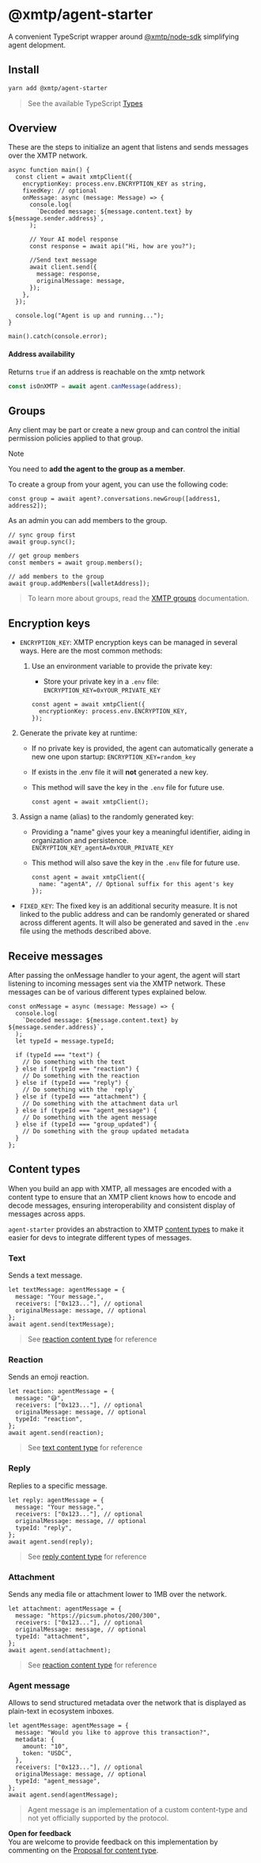 # @xmtp/agent-starter

A convenient TypeScript wrapper around [@xmtp/node-sdk](https://github.com/xmtp/xmtp-js/tree/main/sdks/node-sdk) simplifying agent delopment.

## Install

```bash [yarn]
yarn add @xmtp/agent-starter
```

> See the available TypeScript [Types](https://github.com/ephemeraHQ/xmtp-agents/blob/main/packages/agent-starter/src/lib/types.ts)

## Overview

These are the steps to initialize an agent that listens and sends messages over the XMTP network.

```tsx
async function main() {
  const client = await xmtpClient({
    encryptionKey: process.env.ENCRYPTION_KEY as string,
    fixedKey: // optional
    onMessage: async (message: Message) => {
      console.log(
        `Decoded message: ${message.content.text} by ${message.sender.address}`,
      );

      // Your AI model response
      const response = await api("Hi, how are you?");

      //Send text message
      await client.send({
        message: response,
        originalMessage: message,
      });
    },
  });

  console.log("Agent is up and running...");
}

main().catch(console.error);
```

#### Address availability

Returns `true` if an address is reachable on the xmtp network

```typescript
const isOnXMTP = await agent.canMessage(address);
```

## Groups

Any client may be part or create a new group and can control the initial permission policies applied to that group.

> [!NOTE]
> You need to **add the agent to the group as a member**.

To create a group from your agent, you can use the following code:

```tsx
const group = await agent?.conversations.newGroup([address1, address2]);
```

As an admin you can add members to the group.

```tsx
// sync group first
await group.sync();

// get group members
const members = await group.members();

// add members to the group
await group.addMembers([walletAddress]);
```

> To learn more about groups, read the [XMTP groups](https://docs.xmtp.org/inboxes/group-permissions) documentation.

## Encryption keys

- `ENCRYPTION_KEY`: XMTP encryption keys can be managed in several ways. Here are the most common methods:

  1. Use an environment variable to provide the private key:

     - Store your private key in a `.env` file:
       `ENCRYPTION_KEY=0xYOUR_PRIVATE_KEY`

     ```tsx
     const agent = await xmtpClient({
       encryptionKey: process.env.ENCRYPTION_KEY,
     });
     ```

2. Generate the private key at runtime:

   - If no private key is provided, the agent can automatically generate a new one upon startup:
     `ENCRYPTION_KEY=random_key`
   - If exists in the .env file it will **not** generated a new key.
   - This method will save the key in the `.env` file for future use.

     ```tsx
     const agent = await xmtpClient();
     ```

3. Assign a name (alias) to the randomly generated key:

   - Providing a "name" gives your key a meaningful identifier, aiding in organization and persistence.
     `ENCRYPTION_KEY_agentA=0xYOUR_PRIVATE_KEY`
   - This method will also save the key in the `.env` file for future use.

     ```tsx
     const agent = await xmtpClient({
       name: "agentA", // Optional suffix for this agent's key
     });
     ```

- `FIXED_KEY`: The fixed key is an additional security measure. It is not linked to the public address and can be randomly generated or shared across different agents. It will also be generated and saved in the `.env` file using the methods described above.

## Receive messages

After passing the onMessage handler to your agent, the agent will start listening to incoming messages sent via the XMTP network. These messages can be of various different types explained below.

```tsx
const onMessage = async (message: Message) => {
  console.log(
    `Decoded message: ${message.content.text} by ${message.sender.address}`,
  );
  let typeId = message.typeId;

  if (typeId === "text") {
    // Do something with the text
  } else if (typeId === "reaction") {
    // Do something with the reaction
  } else if (typeId === "reply") {
    // Do something with the `reply`
  } else if (typeId === "attachment") {
    // Do something with the attachment data url
  } else if (typeId === "agent_message") {
    // Do something with the agent message
  } else if (typeId === "group_updated") {
    // Do something with the group updated metadata
  }
};
```

## Content types

When you build an app with XMTP, all messages are encoded with a content type to ensure that an XMTP client knows how to encode and decode messages, ensuring interoperability and consistent display of messages across apps.

`agent-starter` provides an abstraction to XMTP [content types](https://github.com/xmtp/xmtp-js/tree/main/content-types) to make it easier for devs to integrate different types of messages.

### Text

Sends a text message.

```tsx
let textMessage: agentMessage = {
  message: "Your message.",
  receivers: ["0x123..."], // optional
  originalMessage: message, // optional
};
await agent.send(textMessage);
```

> See [reaction content type](https://github.com/xmtp/xmtp-js/tree/main/content-types/content-type-text) for reference

### Reaction

Sends an emoji reaction.

```tsx
let reaction: agentMessage = {
  message: "😅",
  receivers: ["0x123..."], // optional
  originalMessage: message, // optional
  typeId: "reaction",
};
await agent.send(reaction);
```

> See [text content type](https://github.com/xmtp/xmtp-js/tree/main/content-types/content-type-reaction) for reference

### Reply

Replies to a specific message.

```tsx
let reply: agentMessage = {
  message: "Your message.",
  receivers: ["0x123..."], // optional
  originalMessage: message, // optional
  typeId: "reply",
};
await agent.send(reply);
```

> See [reply content type](https://github.com/xmtp/xmtp-js/tree/main/content-types/content-type-reply) for reference

### Attachment

Sends any media file or attachment lower to 1MB over the network.

```tsx
let attachment: agentMessage = {
  message: "https://picsum.photos/200/300",
  receivers: ["0x123..."], // optional
  originalMessage: message, // optional
  typeId: "attachment",
};
await agent.send(attachment);
```

> See [reaction content type](https://github.com/xmtp/xmtp-js/tree/main/content-types/content-type-remote-attachment) for reference

### Agent message

Allows to send structured metadata over the network that is displayed as plain-text in ecosystem inboxes.

```tsx
let agentMessage: agentMessage = {
  message: "Would you like to approve this transaction?",
  metadata: {
    amount: "10",
    token: "USDC",
  },
  receivers: ["0x123..."], // optional
  originalMessage: message, // optional
  typeId: "agent_message",
};
await agent.send(agentMessage);
```

> Agent message is an implementation of a custom content-type and not yet officially supported by the protocol.

**Open for feedback**  
You are welcome to provide feedback on this implementation by commenting on the [Proposal for content type](https://community.xmtp.org/).
